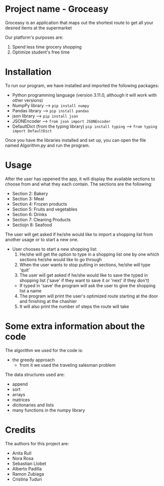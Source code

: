 # Project name - Groceasy
Groceasy is an application that maps out the shortest route to get all your desired items at the supermarket

Our platform's purposes are:
1. Spend less time grocery shopping
2. Optimize student's free time 

# Installation 
To run our program, we have installed and imported the following packages:
* Python programming language (version 3.11.0, although it will work with other versions)
* NumpPy library --> ```pip install numpy```
* Pandas library --> ```pip install pandas```
* json library --> ```pip install json```
 * JSONEncoder --> ```from json import JSONEncoder```
* DefaultDict (from the typing library) ```pip install typing``` --> ```from typing import DefaultDict```

Once you have the libraries installed and set up, you can open the file named Algorithm.py and run the program.

# Usage
After the user has oppened the app, it will display the available sections to choose from and what they each contain.
The sections are the following:
* Section 2: Bakery
* Section 3: Meat
* Section 4: Frozen products
* Section 5: Fruits and vegetables
* Section 6: Drinks
* Section 7: Cleaning Products
* Sectiojn 8: Seafood

The user will get asked if he/she would like to import a shopping list from another usage or to start a new one.
* User chooses to start a new shopping list:
  1. He/she will get the option to type in a shopping list one by one which sections he/she would like to go through 
  2. When the user wants to stop putting in sections, he/she will type 'quit'
  3. The user will get asked if he/she would like to save the typed in shopping list ('save' if they want to save it or 'next' if they don't)
   * If typed in 'save' the program will ask the user to give the shopping list a name
  4. The program will print the user's optimized route starting at the door and finishing at the chashier
  5. It will also print the number of steps the route will take
  
  
# Some extra information about the code
The algorithm we used for the code is:
* the greedy approach 
  * from it we used the traveling salesman problem

The data structures used are:
* append
* sort
* arrays
* matrices
* dicitonaries and lists
* many functions in the numpy library



# Credits
The authors for this project are:
* Anita Rull 
* Nora Rosa
* Sebastian Llobet 
* Alberto Padilla
* Ramon Zubiaga
* Cristina Tuduri
